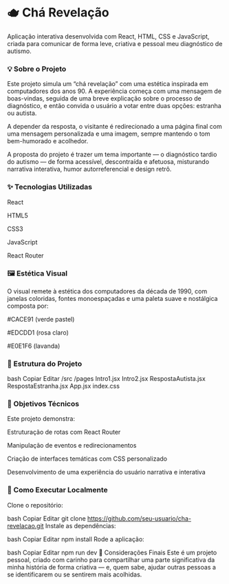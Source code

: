 # 🫖 Chá Revelação 
Aplicação interativa desenvolvida com React, HTML, CSS e JavaScript, criada para comunicar de forma leve, criativa e pessoal meu diagnóstico de autismo.

### 💡 Sobre o Projeto
Este projeto simula um “chá revelação” com uma estética inspirada em computadores dos anos 90. A experiência começa com uma mensagem de boas-vindas, seguida de uma breve explicação sobre o processo de diagnóstico, e então convida o usuário a votar entre duas opções: estranha ou autista.

A depender da resposta, o visitante é redirecionado a uma página final com uma mensagem personalizada e uma imagem, sempre mantendo o tom bem-humorado e acolhedor.

A proposta do projeto é trazer um tema importante — o diagnóstico tardio do autismo — de forma acessível, descontraída e afetuosa, misturando narrativa interativa, humor autorreferencial e design retrô.

### ✨ Tecnologias Utilizadas
React

HTML5

CSS3

JavaScript

React Router

### 🖼️ Estética Visual
O visual remete à estética dos computadores da década de 1990, com janelas coloridas, fontes monoespaçadas e uma paleta suave e nostálgica composta por:

#CACE91 (verde pastel)

#EDCDD1 (rosa claro)

#E0E1F6 (lavanda)

### 📂 Estrutura do Projeto
bash
Copiar
Editar
/src
  /pages
    Intro1.jsx
    Intro2.jsx
    RespostaAutista.jsx
    RespostaEstranha.jsx
  App.jsx
  index.css
### 🧠 Objetivos Técnicos
Este projeto demonstra:

Estruturação de rotas com React Router

Manipulação de eventos e redirecionamentos

Criação de interfaces temáticas com CSS personalizado

Desenvolvimento de uma experiência do usuário narrativa e interativa

### 🚀 Como Executar Localmente
Clone o repositório:

bash
Copiar
Editar
git clone https://github.com/seu-usuario/cha-revelacao.git
Instale as dependências:

bash
Copiar
Editar
npm install
Rode a aplicação:

bash
Copiar
Editar
npm run dev
💬 Considerações Finais
Este é um projeto pessoal, criado com carinho para compartilhar uma parte significativa da minha história de forma criativa — e, quem sabe, ajudar outras pessoas a se identificarem ou se sentirem mais acolhidas.

